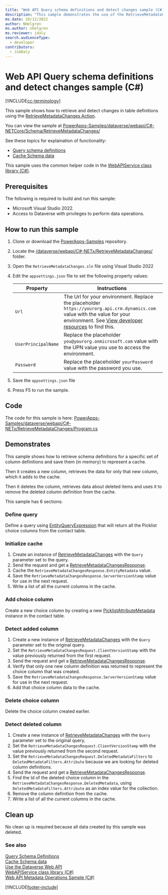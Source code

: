 ```yaml
---
title: "Web API Query schema definitions and detect changes sample (C#) (Microsoft Dataverse)| Microsoft Docs"
description: "This sample demonstrates the use of the RetrieveMetadataChanges Function using the Dataverse Web API to schema definitions and detect changes so that you can create a persistent cache."
ms.date: 10/12/2022
author: NHelgren
ms.author: nhelgren
ms.reviewer: jdaly
search.audienceType: 
  - developer
contributors: 
  - JimDaly
---
```


# Web API Query schema definitions and detect changes sample (C#)

[!INCLUDE[cc-terminology](../../includes/cc-terminology.md)]

This sample shows how to retrieve and detect changes in table definitions using the [RetrieveMetadataChanges Action](xref:Microsoft.Dynamics.CRM.RetrieveMetadataChanges). 

You can view the sample at [PowerApps-Samples/dataverse/webapi/C#-NETCore/Schema/RetrieveMetadataChanges/](https://github.com/microsoft/PowerApps-Samples/tree/master/dataverse/webapi/C%23-NETx/RetrieveMetadataChanges)

See these topics for explaination of functionality:

- [Query schema definitions](../../query-schema-definitions.md)
- [Cache Schema data](../../cache-schema-data.md)

This sample uses the common helper code in the [WebAPIService class library (C#)](webapiservice.md).

## Prerequisites

The following is required to build and run this sample:

- Microsoft Visual Studio 2022.
- Access to Dataverse with privileges to perform data operations.
  
<a name="bkmk_runSample"></a>
  
## How to run this sample

1. Clone or download the [PowerApps-Samples](https://github.com/microsoft/PowerApps-Samples) repository.
1. Locate the [/dataverse/webapi/C#-NETx/RetrieveMetadataChanges/](https://github.com/microsoft/PowerApps-Samples/tree/master/dataverse/webapi/C%23-NETx/RetrieveMetadataChanges) folder.
1. Open the `RetrieveMetadataChanges.sln` file using Visual Studio 2022
1. Edit the `appsettings.json` file to set the following property values:

   |Property|Instructions  |
   |---------|---------|
   |`Url`|The Url for your environment. Replace the placeholder `https://yourorg.api.crm.dynamics.com` value with the value for your environment. See [View developer resources](../../view-download-developer-resources.md) to find this. |
   |`UserPrincipalName`|Replace the placeholder `you@yourorg.onmicrosoft.com` value with the UPN value you use to access the environment.|
   |`Password`|Replace the placeholder `yourPassword` value with the password you use.|

1. Save the `appsettings.json` file
1. Press F5 to run the sample.

## Code

The code for this sample is here: [PowerApps-Samples/dataverse/webapi/C#-NETx/RetrieveMetadataChanges/Program.cs](https://github.com/microsoft/PowerApps-Samples/blob/master/dataverse/webapi/C%23-NETx/RetrieveMetadataChanges/Program.cs)

## Demonstrates

This sample shows how to retrieve schema definitions for a specific set of column definitions and save them (in memory) to represent a cache.

Then it creates a new column, retrieves the data for only that new column, which it adds to the cache.

Then it deletes the column, retrieves data about deleted items and uses it to remove the deleted column definition from the cache.

This sample has 6 sections:

### Define query

Define a query using [EntityQueryExpression](xref:Microsoft.Dynamics.CRM.EntityQueryExpression) that will return all the Picklist choice columns from the contact table.

### Initialize cache

1. Create an instance of [RetrieveMetadataChanges](xref:Microsoft.Dynamics.CRM.RetrieveMetadataChanges) with the `Query` parameter set to the query.
1. Send the request and get a [RetrieveMetadataChangesResponse](xref:Microsoft.Dynamics.CRM.RetrieveMetadataChangesResponse).
1. Cache the `RetrieveMetadataChangesResponse.EntityMetadata` value.
1. Save the `RetrieveMetadataChangesResponse.ServerVersionStamp` value for use in the next request.
1. Write a list of all the current columns in the cache.

### Add choice column

Create a new choice column by creating a new [PicklistAttributeMetadata](xref:Microsoft.Dynamics.CRM.PicklistAttributeMetadata) instance in the contact table.

### Detect added column


1. Create a new instance of [RetrieveMetadataChanges](xref:Microsoft.Dynamics.CRM.RetrieveMetadataChanges) with the `Query` parameter set to the original query.
1. Set the `RetrieveMetadataChangesRequest.ClientVersionStamp` with the value previously returned from the first request.
1. Send the request and get a [RetrieveMetadataChangesResponse](xref:Microsoft.Dynamics.CRM.RetrieveMetadataChangesResponse).
1. Verify that only one new column definition was returned to represent the choice column that was created.
1. Save the `RetrieveMetadataChangesResponse.ServerVersionStamp` value for use in the next request.
1. Add that choice column data to the cache.

### Delete choice column

Delete the choice column created earlier.

### Detect deleted column

1. Create a new instance of [RetrieveMetadataChanges](xref:Microsoft.Dynamics.CRM.RetrieveMetadataChanges) with the `Query` parameter set to the original query.
1. Set the `RetrieveMetadataChangesRequest.ClientVersionStamp` with the value previously returned from the second request.
1. Set the `RetrieveMetadataChangesRequest.DeletedMetadataFilters` to `DeletedMetadataFilters.Attribute` because we are looking for deleted column definitions.
1. Send the request and get a [RetrieveMetadataChangesResponse](xref:Microsoft.Dynamics.CRM.RetrieveMetadataChangesResponse).
1. Find the Id of the deleted choice column in the `RetrieveMetadataChangesResponse.DeletedMetadata`, using `DeletedMetadataFilters.Attribute` as an index value for the collection.
1. Remove the column definition from the cache.
1. Write a list of all the current columns in the cache.

## Clean up

No clean up is required because all data created by this sample was deleted.

### See also

[Query Schema Definitions](../../query-schema-definitions.md)<br />
[Cache Schema data](../../cache-schema-data.md)<br />
[Use the Dataverse Web API](../overview.md)<br />
[WebAPIService class library (C#)](webapiservice.md)<br />
[Web API Metadata Operations Sample (C#)](webapiservice-metadata-operations.md)<br />

[!INCLUDE[footer-include](../../../../includes/footer-banner.md)]
